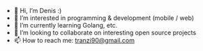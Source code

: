 - 👋 Hi, I’m Denis :)
- 👀 I’m interested in programming & development (mobile / web)
- 🌱 I’m currently learning Golang, etc.
- 💞️ I’m looking to collaborate on interesting open source projects
- 📫 How to reach me: tranzi90@gmail.com

<!---
tranzi90/tranzi90 is a ✨ special ✨ repository because its `README.md` (this file) appears on your GitHub profile.
You can click the Preview link to take a look at your changes.
--->
